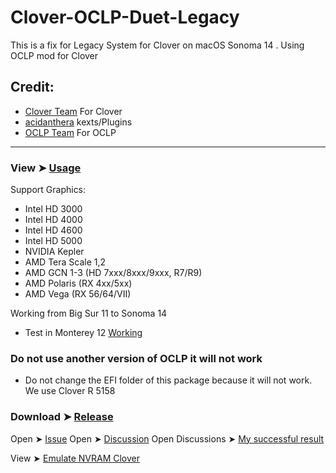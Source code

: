 # Clover-OCLP-Duet-Legacy
This is a fix for Legacy System for Clover on macOS Sonoma 14 
. Using OCLP mod for Clover

## Credit:
- [Clover Team](https://github.com/CloverHackyColor/CloverBootloader) For Clover
- [acidanthera](https://github.com/acidanthera) kexts/Plugins
- [OCLP Team](https://github.com/dortania/OpenCore-Legacy-Patcher/) For OCLP
------------------------------------------
### View ➤ [Usage](https://github.com/chris1111/Clover-OCLP-Duet-Legacy/blob/main/Usage-Clover.md)

Support Graphics:
* Intel HD 3000
* Intel HD 4000
* Intel HD 4600
* Intel HD 5000
* NVIDIA Kepler
* AMD Tera Scale 1,2
* AMD GCN 1-3 (HD 7xxx/8xxx/9xxx, R7/R9)
* AMD Polaris (RX 4xx/5xx)
* AMD Vega (RX 56/64/VII)

Working from Big Sur 11 to Sonoma 14
* Test in Monterey 12 [Working](https://github.com/chris1111/Clover-OCLP-Duet-Legacy/discussions/1)
### Do not use another version of OCLP it will not work
* Do not change the EFI folder of this package because it will not work. We use Clover R 5158
 
### Download ➤ [Release](https://github.com/chris1111/Clover-OCLP-Duet-Legacy/releases/tag/V1)
Open ➤ [Issue](https://github.com/chris1111/Clover-OCLP-Duet-Legacy/issues)
Open ➤ [Discussion](https://github.com/chris1111/Clover-OCLP-Duet-Legacy/discussions)
Open Discussions ➤ [My successful result](https://github.com/chris1111/Clover-OCLP-Duet-Legacy/discussions)

View ➤ [Emulate NVRAM Clover](https://github.com/chris1111/Clover-OCLP-Duet-Legacy/blob/main/Emulate-NVRAM.MD)

